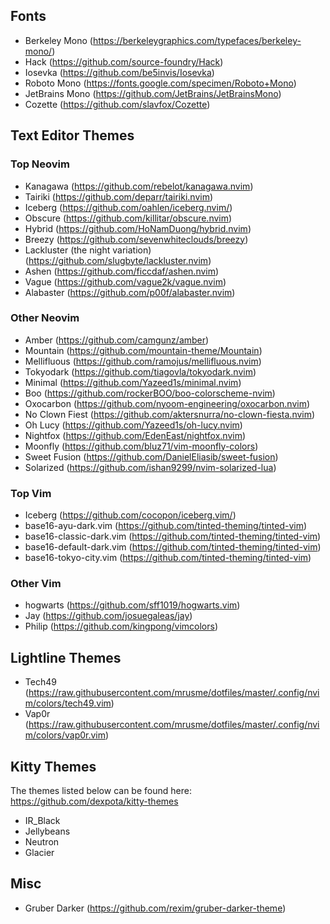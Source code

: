 ## Fonts
- Berkeley Mono (https://berkeleygraphics.com/typefaces/berkeley-mono/)
- Hack (https://github.com/source-foundry/Hack)
- Iosevka (https://github.com/be5invis/Iosevka)
- Roboto Mono (https://fonts.google.com/specimen/Roboto+Mono)
- JetBrains Mono (https://github.com/JetBrains/JetBrainsMono)
- Cozette (https://github.com/slavfox/Cozette)

## Text Editor Themes
### Top Neovim
- Kanagawa (https://github.com/rebelot/kanagawa.nvim)
- Tairiki (https://github.com/deparr/tairiki.nvim)
- Iceberg (https://github.com/oahlen/iceberg.nvim/)
- Obscure (https://github.com/killitar/obscure.nvim)
- Hybrid (https://github.com/HoNamDuong/hybrid.nvim)
- Breezy (https://github.com/sevenwhiteclouds/breezy)
- Lackluster (the night variation) (https://github.com/slugbyte/lackluster.nvim)
- Ashen (https://github.com/ficcdaf/ashen.nvim)
- Vague (https://github.com/vague2k/vague.nvim)
- Alabaster (https://github.com/p00f/alabaster.nvim)

### Other Neovim
- Amber (https://github.com/camgunz/amber)
- Mountain (https://github.com/mountain-theme/Mountain)
- Mellifluous (https://github.com/ramojus/mellifluous.nvim)
- Tokyodark (https://github.com/tiagovla/tokyodark.nvim)
- Minimal (https://github.com/Yazeed1s/minimal.nvim)
- Boo (https://github.com/rockerBOO/boo-colorscheme-nvim)
- Oxocarbon (https://github.com/nyoom-engineering/oxocarbon.nvim)
- No Clown Fiest (https://github.com/aktersnurra/no-clown-fiesta.nvim)
- Oh Lucy (https://github.com/Yazeed1s/oh-lucy.nvim)
- Nightfox (https://github.com/EdenEast/nightfox.nvim)
- Moonfly (https://github.com/bluz71/vim-moonfly-colors)
- Sweet Fusion (https://github.com/DanielEliasib/sweet-fusion)
- Solarized (https://github.com/ishan9299/nvim-solarized-lua)

### Top Vim 
- Iceberg (https://github.com/cocopon/iceberg.vim/)
- base16-ayu-dark.vim (https://github.com/tinted-theming/tinted-vim)
- base16-classic-dark.vim (https://github.com/tinted-theming/tinted-vim)
- base16-default-dark.vim (https://github.com/tinted-theming/tinted-vim)
- base16-tokyo-city.vim (https://github.com/tinted-theming/tinted-vim)

### Other Vim 
- hogwarts (https://github.com/sff1019/hogwarts.vim)
- Jay (https://github.com/josuegaleas/jay)
- Philip (https://github.com/kingpong/vimcolors)

## Lightline Themes
- Tech49 (https://raw.githubusercontent.com/mrusme/dotfiles/master/.config/nvim/colors/tech49.vim)
- Vap0r (https://raw.githubusercontent.com/mrusme/dotfiles/master/.config/nvim/colors/vap0r.vim)

## Kitty Themes
The themes listed below can be found here:
https://github.com/dexpota/kitty-themes

- IR_Black
- Jellybeans
- Neutron
- Glacier

## Misc
- Gruber Darker (https://github.com/rexim/gruber-darker-theme)

